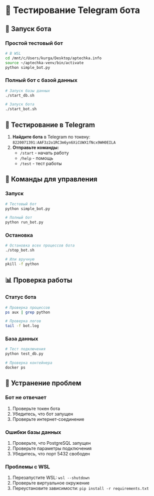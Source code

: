 # 🤖 Тестирование Telegram бота

## 🚀 Запуск бота

### Простой тестовый бот
```bash
# В WSL
cd /mnt/c/Users/kurga/Desktop/aptechka.info
source ~/aptechka-venv/bin/activate
python simple_bot.py
```

### Полный бот с базой данных
```bash
# Запуск базы данных
./start_db.sh

# Запуск бота
./start_bot.sh
```

## 📱 Тестирование в Telegram

1. **Найдите бота** в Telegram по токену: `8220071391:AAF3z2o1RC3m6yn6XiCUWX1fNcx9WH0EILA`
2. **Отправьте команды:**
   - `/start` - начать работу
   - `/help` - помощь
   - `/test` - тест работы

## 🔧 Команды для управления

### Запуск
```bash
# Тестовый бот
python simple_bot.py

# Полный бот
python run_bot.py
```

### Остановка
```bash
# Остановка всех процессов бота
./stop_bot.sh

# Или вручную
pkill -f python
```

## 📊 Проверка работы

### Статус бота
```bash
# Проверка процессов
ps aux | grep python

# Проверка логов
tail -f bot.log
```

### База данных
```bash
# Тест подключения
python test_db.py

# Проверка контейнера
docker ps
```

## 🐛 Устранение проблем

### Бот не отвечает
1. Проверьте токен бота
2. Убедитесь, что бот запущен
3. Проверьте интернет-соединение

### Ошибки базы данных
1. Проверьте, что PostgreSQL запущен
2. Проверьте параметры подключения
3. Убедитесь, что порт 5432 свободен

### Проблемы с WSL
1. Перезапустите WSL: `wsl --shutdown`
2. Проверьте виртуальное окружение
3. Переустановите зависимости: `pip install -r requirements.txt`
